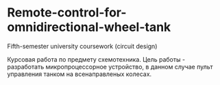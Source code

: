 # Remote-control-for-omnidirectional-wheel-tank
Fifth-semester university coursework (circuit design)

Курсовая работа по предмету схемотехника. 
Цель работы - разработать микропроцессорное устройство, в данном случае пульт управления танком на всенаправленых колесах. 
